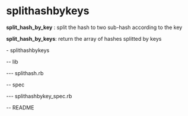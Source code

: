 splithashbykeys
===============
<p><b>split_hash_by_key</b> : split the hash to two sub-hash according to the key</p>
<p><b>split_hash_by_keys</b>: return the array of hashes splitted by keys</p>

<p>- splithashbykeys</p>
<p>-- lib</p>
<p>--- splithash.rb</p>
<p>-- spec</p>
<p>--- splithashbykey_spec.rb</p>
<p>-- README</p>
